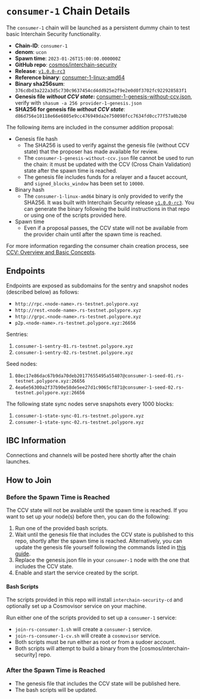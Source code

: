 
# `consumer-1` Chain Details

The `consumer-1` chain will be launched as a persistent dummy chain to test basic Interchain Security functionality.

* **Chain-ID**: `consumer-1`
* **denom**: `ucon`
* **Spawn time**: `2023-01-26T15:00:00.000000Z`
* **GitHub repo**: [cosmos/interchain-security](https://github.com/cosmos/interchain-security)
* **Release**: [`v1.0.0-rc3`](https://github.com/cosmos/interchain-security/releases/tag/v1.0.0-rc3)
* **Reference binary**: [consumer-1-linux-amd64](consumer-1-linux-amd64)
* **Binary sha256sum**: `376cdbd3a222a3d5c730c9637454cd4dd925e2f9e2e0d0f3702fc922928583f1`
* **Genesis file _without CCV state_:** [consumer-1-genesis-without-ccv.json](consumer-1-genesis-without-ccv.json), verify with `shasum -a 256 provider-1-genesis.json`
* **SHA256 for genesis file _without CCV state_**: `d86d756e10118e66e6805e9cc476949da2e750098fcc7634fd0cc77f57a0b2b0`

The following items are included in the consumer addition proposal:

* Genesis file hash
  * The SHA256 is used to verify against the genesis file (without CCV state) that the proposer has made available for review.
  * The `consumer-1-genesis-without-ccv.json` file cannot be used to run the chain: it must be updated with the CCV (Cross Chain Validation) state after the spawn time is reached.
  * The genesis file includes funds for a relayer and a faucet account, and `signed_blocks_window` has been set to `10000`.
* Binary hash
  * The `consumer-1-linux-amd64` binary is only provided to verify the SHA256. It was built with Interchain Security release [`v1.0.0-rc3`](https://github.com/cosmos/interchain-security/releases/tag/v1.0.0-rc3). You can generate the binary following the build instructions in that repo or using one of the scripts provided here.
* Spawn time
  * Even if a proposal passes, the CCV state will not be available from the provider chain until after the spawn time is reached.

For more information regarding the consumer chain creation process, see [CCV: Overview and Basic Concepts](https://github.com/cosmos/ibc/blob/main/spec/app/ics-028-cross-chain-validation/overview_and_basic_concepts.md).

## Endpoints

Endpoints are exposed as subdomains for the sentry and snapshot nodes (described below) as follows:

* `http://rpc.<node-name>.rs-testnet.polypore.xyz`
* `http://rest.<node-name>.rs-testnet.polypore.xyz`
* `http://grpc.<node-name>.rs-testnet.polypore.xyz`
* `p2p.<node-name>.rs-testnet.polypore.xyz:26656`

Sentries:

1. `consumer-1-sentry-01.rs-testnet.polypore.xyz`
2. `consumer-1-sentry-02.rs-testnet.polypore.xyz`

Seed nodes:

1. `08ec17e86dac67b9da70deb20177655495a55407@consumer-1-seed-01.rs-testnet.polypore.xyz:26656`
2. `4ea6e56300a2f37b90e58de5ee27d1c9065cf871@consumer-1-seed-02.rs-testnet.polypore.xyz:26656`

The following state sync nodes serve snapshots every 1000 blocks:

1. `consumer-1-state-sync-01.rs-testnet.polypore.xyz`
1. `consumer-1-state-sync-02.rs-testnet.polypore.xyz`

## IBC Information

Connections and channels will be posted here shortly after the chain launches.

## How to Join

### Before the Spawn Time is Reached

The CCV state will not be available until the spawn time is reached. If you want to set up your node(s) before then, you can do the following:

1. Run one of the provided bash scripts.
2. Wait until the genesis file that includes the CCV state is published to this repo, shortly after the spawn time is reached. Alternatively, you can update the genesis file yourself following the commands listed in [this guide](https://github.com/hyphacoop/ics-testnets/blob/main/docs/Consumer-Chain-Start-Process.md).
3. Replace the genesis.json file in your `consumer-1` node with the one that includes the CCV state.
4. Enable and start the service created by the script.

#### Bash Scripts

The scripts provided in this repo will install `interchain-security-cd` and optionally set up a Cosmovisor service on your machine. 

Run either one of the scripts provided to set up a `consumer-1` service:
* `join-rs-consumer-1.sh` will create a `consumer-1` service.
* `join-rs-consumer-1-cv.sh` will create a `cosmovisor` service.
* Both scripts must be run either as root or from a sudoer account.
* Both scripts will attempt to build a binary from the [cosmos/interchain-security] repo.

### After the Spawn Time is Reached

* The genesis file that includes the CCV state will be published here.
* The bash scripts will be updated.